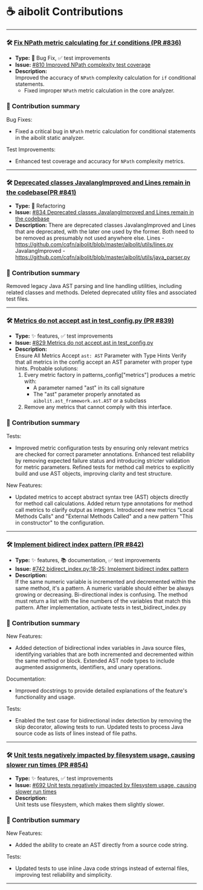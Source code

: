# ☕ aibolit Contributions

---

### 🛠️ [Fix NPath metric calculating for `if` conditions (PR #836)](https://github.com/cqfn/aibolit/pull/836)

- **Type:** 🐞 Bug Fix, ✅ test improvements
- **Issue:** [#810 Improved NPath complexity test coverage](https://github.com/cqfn/aibolit/issues/810)
- **Description:**  
  Improved the accuracy of `NPath` complexity calculation for `if` conditional statements.
    - Fixed improper `NPath` metric calculation in the core analyzer.

### 📝 **Contribution summary**

Bug Fixes:
- Fixed a critical bug in `NPath` metric calculation for conditional statements in the aibolit static analyzer.

Test Improvements:
- Enhanced test coverage and accuracy for `NPath` complexity metrics.

---

### 🛠️ [Deprecated classes JavalangImproved and Lines remain in the codebase(PR #841)](https://github.com/cqfn/aibolit/pull/841)

- **Type:** 🧹 Refactoring
- **Issue:** [#834 Deprecated classes JavalangImproved and Lines remain in the codebase](https://github.com/cqfn/aibolit/issues/834)
- **Description:**
  There are deprecated classes JavalangImproved and Lines that are deprecated, with the later one used by the former.
  Both need to be removed as presumably not used anywhere else.
  Lines - https://github.com/cqfn/aibolit/blob/master/aibolit/utils/lines.py
  JavalangImproved - https://github.com/cqfn/aibolit/blob/master/aibolit/utils/java_parser.py

### 📝 **Contribution summary**

Removed legacy Java AST parsing and line handling utilities, including related classes and methods.
Deleted deprecated utility files and associated test files.

---

### 🛠️ [Metrics do not accept ast in test_config.py (PR #839)](https://github.com/cqfn/aibolit/pull/839)

- **Type:**  ✨ features, ✅ test improvements
- **Issue:** [#829 Metrics do not accept ast in test_config.py](https://github.com/cqfn/aibolit/issues/829)
- **Description:**  
  Ensure All Metrics Accept `ast: AST` Parameter with Type Hints
  Verify that all metrics in the config accept an AST parameter with proper type hints.
  Probable solutions:
    1. Every metric factory in patterns_config["metrics"] produces a metric with:
        - A parameter named "ast" in its call signature
        - The "ast" parameter properly annotated as `aibolit.ast_framework.ast.AST` or a subclass
    2. Remove any metrics that cannot comply with this interface.

### 📝 **Contribution summary**

Tests:
- Improved metric configuration tests by ensuring only relevant metrics are checked for correct parameter annotations.
Enhanced test reliability by removing expected failure status and introducing stricter validation for metric
parameters.
Refined tests for method call metrics to explicitly build and use AST objects, improving clarity and test structure. 

New Features:
- Updated metrics to accept abstract syntax tree (AST) objects directly for method call calculations.
Added return type annotations for method call metrics to clarify output as integers.
Introduced new metrics "Local Methods Calls" and "External Methods Called" and a new pattern "This in constructor" to
the configuration.

---

### 🛠️ [Implement bidirect index pattern (PR #842)](https://github.com/cqfn/aibolit/pull/842)

- **Type:**  ✨ features, 📚 documentation, ✅ test improvements
- **Issue:** [#742 bidirect_index.py:18-25: Implement bidirect index pattern](https://github.com/cqfn/aibolit/issues/742)
- **Description:**  
  If the same numeric variable is incremented and decremented within the same method,
  it's a pattern. A numeric variable should either be always growing or decreasing.
  Bi-directional index is confusing. The method must return a list with the line numbers
  of the variables that match this pattern. After implementation, activate tests in
  test_bidirect_index.py

### 📝 **Contribution summary**

New Features:
- Added detection of bidirectional index variables in Java source files, identifying variables that are both incremented
and decremented within the same method or block.
Extended AST node types to include augmented assignments, identifiers, and unary operations.

Documentation: 
- Improved docstrings to provide detailed explanations of the feature's functionality and usage.

Tests:
- Enabled the test case for bidirectional index detection by removing the skip decorator, allowing tests to run.
Updated tests to process Java source code as lists of lines instead of file paths.

---

### 🛠️ [Unit tests negatively impacted by filesystem usage, causing slower run times (PR #854)](https://github.com/cqfn/aibolit/pull/854)

- **Type:**  ✨ features, ✅ test improvements
- **Issue:** [#692 Unit tests negatively impacted by filesystem usage, causing slower run times](https://github.com/cqfn/aibolit/issues/692)
- **Description:**  
Unit tests use filesystem, which makes them slightly slower.

### 📝 **Contribution summary**

New Features:
- Added the ability to create an AST directly from a source code string.

Tests:
- Updated tests to use inline Java code strings instead of external files, improving test reliability and simplicity.

---